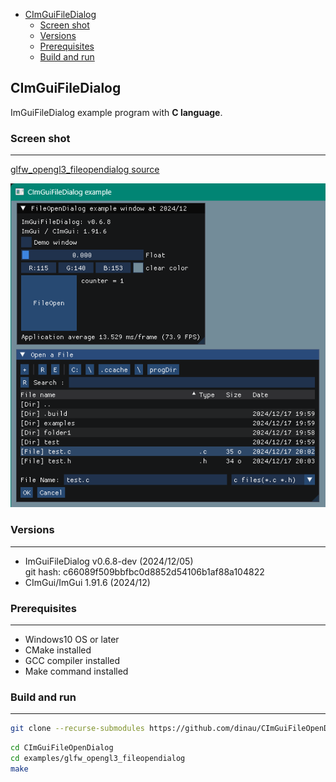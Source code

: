 <!-- START doctoc generated TOC please keep comment here to allow auto update -->
<!-- DON'T EDIT THIS SECTION, INSTEAD RE-RUN doctoc TO UPDATE -->

- [CImGuiFileDialog](#cimguifiledialog)
  - [Screen shot](#screen-shot)
  - [Versions](#versions)
  - [Prerequisites](#prerequisites)
  - [Build and run](#build-and-run)

<!-- END doctoc generated TOC please keep comment here to allow auto update -->

## CImGuiFileDialog

ImGuiFileDialog example program with **C language**.

### Screen shot

---

[glfw_opengl3_fileopendialog source](examples/glfw_opengl3_fileopendialog/main.c)

![alt](img/glfw_opengl3_fileopendialog.png)

### Versions

---

- ImGuiFileDialog  v0.6.8-dev (2024/12/05)  
git hash: c66089f509bbfbc0d8852d54106b1af88a104822
- CImGui/ImGui 1.91.6 (2024/12)

### Prerequisites

---

- Windows10 OS or later
- CMake installed 
- GCC compiler installed
- Make command installed

### Build and run

---

```sh
git clone --recurse-submodules https://github.com/dinau/CImGuiFileOpenDialog
```

```sh
cd CImGuiFileOpenDialog
cd examples/glfw_opengl3_fileopendialog
make
```
